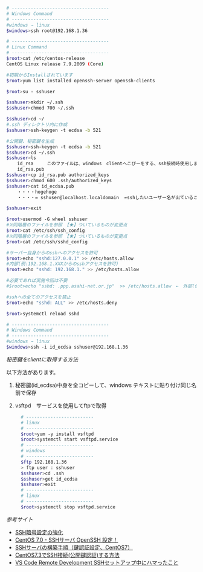 

```bash
# ------------------------------------
# Windows Command
# ------------------------------------
#windows → linux
$windows>ssh root@192.168.1.36

# ------------------------------------
# Linux Command
# ------------------------------------
$root>cat /etc/centos-release
CentOS Linux release 7.9.2009 (Core)

#初期からInstallされています
$root>yum list installed openssh-server openssh-clients

$root>su - sshuser

$sshuser>mkdir ~/.ssh
$sshuser>chmod 700 ~/.ssh

$sshuser>cd ~/
#.ssh ディレクトリ内に作成
$sshuser>ssh-keygen -t ecdsa -b 521

#公開鍵、秘密鍵を生成
$sshuser>ssh-keygen -t ecdsa -b 521
$sshuser>cd ~/.ssh
$sshuser>ls
    id_rsa     このファイルは、windows　clientへこぴーをする、ssh接続時使用します 
    id_rsa.pub
$sshuser>cp id_rsa.pub authorized_keys
$sshuser>chmod 600 .ssh/authorized_keys
$sshuser>cat id_ecdsa.pub
    ・・・・hogehoge
    ・・・・= sshuser@localhost.localdomain  ←sshしたいユーザー名が出ていること重要！

$sshuser>exit

$root>usermod -G wheel sshuser
#※同階層のファイルを参照　【★】ついているものが変更点
$root>cat /etc/ssh/ssh_config
#※同階層のファイルを参照　【★】ついているものが変更点
$root>cat /etc/ssh/sshd_config

#サーバー自身からのsshへのアクセスを許可
$root>echo "sshd:127.0.0.1" >> /etc/hosts.allow
#内部(例:192.168.1.XXXからのsshアクセスを許可)
$root>echo "sshd: 192.168.1." >> /etc/hosts.allow

#必要であれば実施今回は不要
#$root>echo "sshd: .ppp.asahi-net.or.jp"  >> /etc/hosts.allow　←　外部(例:xxx.ppp.asahi-net.or.jpからのsshアクセスを許可)

#sshへの全てのアクセスを禁止
$root>echo "sshd: ALL" >> /etc/hosts.deny

$root>systemctl reload sshd

# ------------------------------------
# Windows Command
# ------------------------------------
#windows → linux
$windows>ssh -i id_ecdsa sshuser@192.168.1.36
```

*秘密鍵をclientに取得する方法*

以下方法があります。
1. 秘密鍵(id_ecdsa)中身を全コピーして、windows テキストに貼り付け同じ名前で保存
2. vsftpd　サービスを使用してftpで取得

    ```bash
      # -------------------------
      # linux
      # -------------------------
      $root>yum -y install vsftpd
      $root>systemctl start vsftpd.service
      # -------------------------
      # windows
      # -------------------------
      $ftp 192.168.1.36
      > ftp user : sshuser
      $sshuser>cd .ssh
      $sshuser>get id_ecdsa
      $sshuser>exit
      # -------------------------
      # linux
      # -------------------------
      $root>systemctl stop vsftpd.service

    ```

*参考サイト*
- [SSH暗号設定の強化](https://qiita.com/qiitamatumoto/items/f2a39ea93bf6741228ba)
- [CentOS 7.0 - SSHサーバ OpenSSH 設定！](https://www.mk-mode.com/blog/2014/08/12/centos-7-0-installation-of-openssh/)
- [SSHサーバの構築手順（鍵認証設定、CentOS7）](https://www.purpledice.jp/ssh%e3%82%b5%e3%83%bc%e3%83%90%e3%81%ae%e6%a7%8b%e7%af%89%e6%89%8b%e9%a0%86%ef%bc%88%e9%8d%b5%e8%aa%8d%e8%a8%bc%e8%a8%ad%e5%ae%9a%e3%80%81centos7%ef%bc%89/)
- [CentOS7.3でSSH接続(公開鍵認証)する方法](https://qiita.com/uhooi/items/137de4578534c8e7e7f2)
- [VS Code Remote Development SSHセットアップ中にハマったこと](https://qiita.com/igrep/items/3a3ba8e9089885c3c9f6)